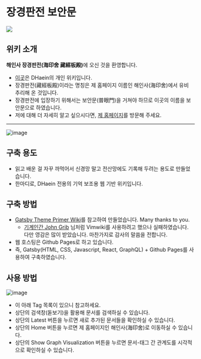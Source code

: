 # 장경판전 보안문
<img src="https://user-images.githubusercontent.com/61646760/162683248-28dd93c5-e9d3-4922-859e-ff8b2b0d5633.jpg" style="margin-left: auto; margin-right: auto; display: block;" />

## 위키 소개
<strong>해인사 장경판전(海印舍 藏經板殿)</strong>에 오신 것을 환영합니다.

- [이곳](https://wiki.haein.info/)은 DHaein의 개인 위키입니다.
- 장경판전(藏經板殿)이라는 명칭은 제 홈페이지 이름인 해인사(海印舍)에서 유비 추리해 온 것입니다.
- 장경판전에 입장하기 위해서는 보안문(普眼門)을 거쳐야 하므로 이곳의 이름을 보안문으로 하였습니다.
- 저에 대해 더 자세히 알고 싶으시다면, [제 홈페이지](https://haein.info)를 방문해 주세요.

* * *

![image](https://user-images.githubusercontent.com/61646760/162568690-6e9aab55-bbce-4985-be86-e4f4c84f8e79.png)

## 구축 용도
- 읽고 배운 걸 자꾸 까먹어서 신경망 말고 전산망에도 기록해 두려는 용도로 만들었습니다.
- 한마디로, DHaein 전용의 기억 보조용 웹 기반 위키입니다.

## 구축 방법
- [Gatsby Theme Primer Wiki](https://github.com/theowenyoung/gatsby-theme-primer-wiki)를 참고하여 만들었습니다. Many thanks to you.
  - [기계인간 John Grib](https://johngrib.github.io/) 님처럼 Vimwiki를 사용하려고 했으나 실패하였습니다. 다만 영감은 많이 받았습니다. 마찬가지로 감사의 말씀을 전합니다.
- 웹 호스팅은 Github Pages로 하고 있습니다.
- 즉, Gatsby(HTML, CSS, Javascript, React, GraphQL) + Github Pages를 사용하여 구축하였습니다.

## 사용 방법
![image](https://user-images.githubusercontent.com/61646760/162568735-e26e6e45-92ad-457e-9983-18a567624b0b.png)
- 이 아래 Tag 목록이 있으니 참고하세요.
- 상단의 검색창(돋보기)을 활용해 문서를 검색하실 수 있습니다.
- 상단의 Latest 버튼을 누르면 새로 추가된 문서들을 확인하실 수 있습니다.
- 상단의 Home 버튼을 누르면 제 홈페이지인 해인사(海印舍)로 이동하실 수 있습니다.
- 상단의 Show Graph Visualization 버튼을 누르면 문서-태그 간 관계도를 시각적으로 확인하실 수 있습니다.